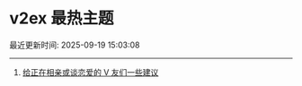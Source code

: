 # v2ex 最热主题

最近更新时间: 2025-09-19 15:03:08

--- 
1. [给正在相亲或谈恋爱的 V 友们一些建议](https://www.v2ex.com/t/1160375) 
